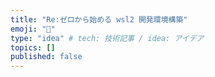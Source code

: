 ```yaml
---
title: "Re:ゼロから始める wsl2 開発環境構築"
emoji: "🐧"
type: "idea" # tech: 技術記事 / idea: アイデア
topics: []
published: false
---
```


